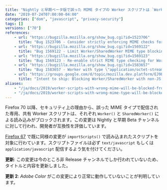 ```yaml
---
title: "Nightly と早期ベータ版で誤った MIME タイプの Worker スクリプトは `Worker()` や `SharedWorker()` での読み込みがブロックされます"
date: "2019-07-24T07:00:00-04:00"
categories: ["dom", "javascript", "privacy-security"]
tags: []
versions: ["70"]
references:
    - url: "https://bugzilla.mozilla.org/show_bug.cgi?id=1523706"
      title: "Bug 1523706 - Consider strictly enforcing MIME checks for Worker scripts"
    - url: "https://bugzilla.mozilla.org/show_bug.cgi?id=1569122"
      title: "Bug 1569122 - Limit Worker/SharedWorker MIME type blocking to Beta/Nightly"
    - url: "https://bugzilla.mozilla.org/show_bug.cgi?id=1569123"
      title: "Bug 1569123 - Re-enable strict MIME type checking for Worker/SharedWorker"
    - url: "https://bugzilla.mozilla.org/show_bug.cgi?id=1583657"
      title: "Bug 1583657 - Worker with type \"application/octet-stream\" is blocked on color.adobe.com"
    - url: "https://groups.google.com/d/topic/mozilla.dev.platform/EJ9EDv8bqxI/discussion"
      title: "Intent to ship: Blocking Worker/SharedWorker with non-JS MIME type"
aliases:
    - "/ja/docs/2019/worker-scripts-with-wrong-mime-will-be-blocked-from-loading-with-worker-or-sharedworker/"
    - "/ja/docs/2019/worker-scripts-with-wrong-mime-type-will-be-blocked-from-loading-with-worker-or-sharedworker/"
---
```

Firefox 70 以降、セキュリティ上の理由から、誤った MIME タイプで配信された専用、共有 Worker スクリプトは、それぞれ `Worker()` と `SharedWorker()` による読み込みがブロックされます。この変更は Nightly と早期 Beta チャンネルに対して行われ、開発者が互換性を評価しています。

[Firefox 67](https://www.fxsitecompat.dev/ja/docs/2019/worker-scripts-with-wrong-mime-type-will-be-blocked-from-loading-with-importscripts/) で既に同様の変更が `importScripts()` で読み込まれたスクリプトを対象に行わています。スクリプトファイルは必ず `text/javascript` もしくは `application/javascript` 配信するよう気を付けてください。

**更新**: この変更は今のところ非 Release チャンネルでしか行われていないため、タイトルと内容を更新しました。

**更新 2**: *Adobe Color* がこの変更により正常に動作していないことが判明しています。
